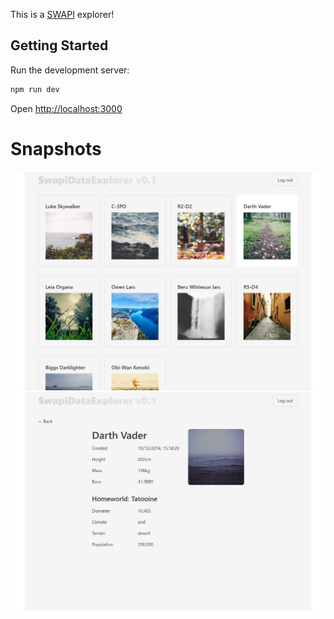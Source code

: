 This is a [SWAPI](https://swapi.dev/) explorer!

## Getting Started

Run the development server:

```bash
npm run dev
```

Open [http://localhost:3000](http://localhost:3000)

# Snapshots

<img src="/assets/snapshots/index.png" width="1100" />

<img src="/assets/snapshots/person.png" width="1100" />
